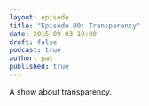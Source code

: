 ```yaml
---
layout: episode
title: "Episode 00: Transparency"
date: 2015-09-03 10:00
draft: false
podcast: true
author: pat
published: true
---
```


A show about transparency.